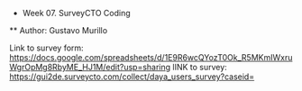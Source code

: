 
* Week 07. SurveyCTO Coding

** Author: Gustavo Murillo

Link to survey form: https://docs.google.com/spreadsheets/d/1E9R6wcQYozT0Ok_R5MKmIWxruWgrOpMg8RbyME_HJ1M/edit?usp=sharing
lINK to survey: https://gui2de.surveycto.com/collect/daya_users_survey?caseid=